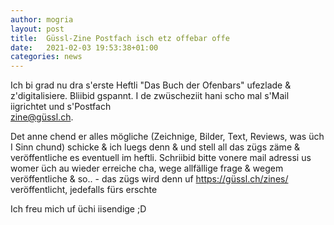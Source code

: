 ```yaml
---
author: mogria
layout: post
title:  Güssl-Zine Postfach isch etz offebar offe
date:   2021-02-03 19:53:38+01:00
categories: news
---
```


Ich bi grad nu dra s'erste Heftli "Das Buch der Ofenbars" ufezlade &
z'digitalisiere. Bliibid gspannt. I de zwüscheziit hani scho mal s'Mail
iigrichtet und s'Postfach  
<a href="mailto:zine@xn--gssl-0ra.ch?subject=%5BZINE%5D%20">zine@güssl.ch</a>.

Det anne chend er alles mögliche (Zeichnige, Bilder, Text, Reviews, was üch I
Sinn chund) schicke & ich luegs denn & und stell all das zügs zäme &
veröffentliche es eventuell im heftli. Schriibid bitte vonere mail adressi us
womer üch au wieder erreiche cha, wege allfällige frage & wegem veröffentliche
& so.. - das zügs wird denn uf <a href="https://güssl.ch/zines/">https://güssl.ch/zines/</a>
veröffentlicht, jedefalls fürs erschte

Ich freu mich uf üchi iisendige ;D

